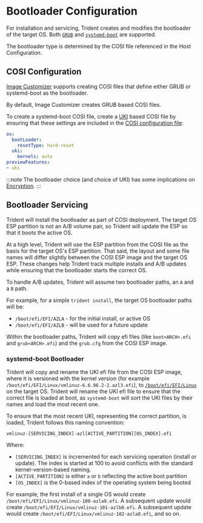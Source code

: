 
# Bootloader Configuration

For installation and servicing, Trident creates and modifies the bootloader of
the target OS. Both [`GRUB`](https://www.unixtutorial.org/reference/grub-bootloader/)
and [`systemd-boot`](https://www.freedesktop.org/software/systemd/man/latest/systemd-boot.html)
are supported.

The bootloader type is determined by the COSI file referenced in the Host
Configuration.

## COSI Configuration

[Image Customizer](https://microsoft.github.io/azure-linux-image-tools/imagecustomizer/README.html)
supports creating COSI files that define either GRUB or systemd-boot as the
bootloader.

By default, Image Customizer creates GRUB based COSI files.

To create a systemd-boot COSI file, create a
[UKI](https://uapi-group.org/specifications/specs/boot_loader_specification/#locating-boot-entries)
based COSI file by ensuring that these settings are included in the
[COSI configuration file](https://microsoft.github.io/azure-linux-image-tools/imagecustomizer/api/configuration/uki.html#uki-type):

``` yaml
os:
  bootLoader:
    resetType: hard-reset
  uki:
    kernels: auto
previewFeatures:
- uki
```

:::note
The bootloader choice (and choice of UKI) has some implications on
[Encryption](../Reference/Host-Configuration/API-Reference/Encryption.md#pcrs-required).
:::

## Bootloader Servicing

Trident will install the bootloader as part of COSI deployment. The target OS
ESP partition is not an A/B volume pair, so Trident will update the ESP so that
it boots the active OS.

At a high level, Trident will use the ESP partition from the COSI file as the basis
for the target OS's ESP partition. That said, the layout and some file names
will differ slightly between the COSI ESP image and the target OS ESP. These
changes help Trident track multiple installs and A/B updates while ensuring
that the bootloader starts the correct OS.

To handle A/B updates, Trident will assume two bootloader paths, an `A` and a
`B` path.

For example, for a simple `trident install`, the target OS bootloader paths will
be:

* `/boot/efi/EFI/AZLA` - for the initial install, or active OS
* `/boot/efi/EFI/AZLB` - will be used for a future update

Within the bootloader paths, Trident will copy efi files (like `boot<ARCH>.efi`
and `grub<ARCH>.efi`) and the `grub.cfg` from the COSI ESP image.

### systemd-boot Bootloader

Trident will copy and rename the UKI efi file from the COSI ESP image, where
it is versioned with the kernel version (for example 
`/boot/efi/EFI/Linux/vmlinuz-6.6.96.2-2.azl3.efi`), to
[`/boot/efi/EFI/Linux`](https://uapi-group.org/specifications/specs/boot_loader_specification/#locating-boot-entries)
on the target OS. Trident will rename the UKI efi file to ensure that the
correct file is loaded at boot, as `systemd-boot` will sort the UKI files by
their names and load the most recent one.

To ensure that the most recent UKI, representing the correct partition, is
loaded, Trident follows this naming convention:

`vmlinuz-[SERVICING_INDEX]-azl[ACTIVE_PARTITION][OS_INDEX].efi`

Where:

* `[SERVICING_INDEX]` is incremented for each servicing operation (install or
  update). The index is started at 100 to avoid conflicts with the standard
  kernel-version-based naming.
* `[ACTIVE_PARTITION]` is either `a` or `b` reflecting the active boot
  partition
* `[OS_INDEX]` is the 0-based index of the operating system being booted

For example, the first install of a single OS would create
`/boot/efi/EFI/Linux/vmlinuz-100-azla0.efi`. A subsequent update would create
`/boot/efi/EFI/Linux/vmlinuz-101-azlb0.efi`. A subsequent update would create
`/boot/efi/EFI/Linux/vmlinuz-102-azla0.efi`, and so on.
